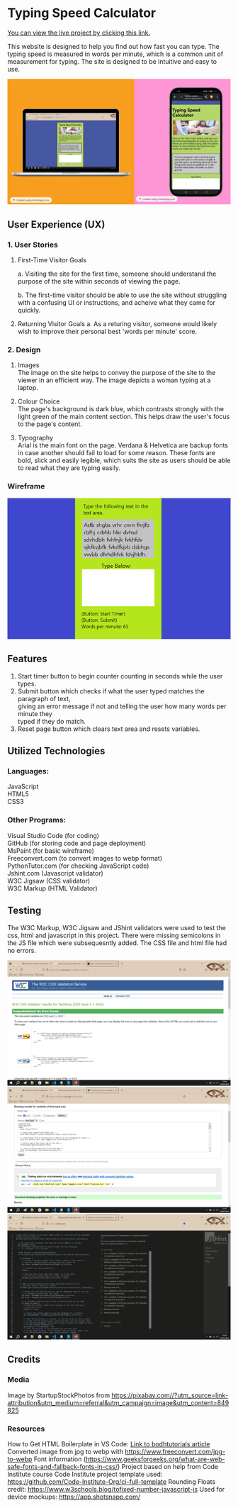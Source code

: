 # Typing Speed Calculator
[You can view the live project by clicking this link.](https://benjamin-walsh.github.io/JavaScript-Typing-Speed-Calculator/)

This website is designed to help you find out how fast you can type. The typing speed is measured
in words per minute, which is a common unit of measurement for typing. The site is 
designed to be intuitive and easy to use. 

![Image of mockup of website on laptop and mobile](assets/images/Device-Mockups.webp)

## User Experience (UX)
### 1. User Stories
1. First-Time Visitor Goals
   
   a. Visiting the site for the first time, someone should understand the purpose
      of the site within seconds of viewing the page.
   
   b. The first-time visitor should be able to use the site without struggling
      with a confusing UI or instructions, and acheive what they came for quickly. 

3. Returning Visitor Goals
   a. As a returing visitor, someone would likely wish to improve their personal
      best 'words per minute' score.

### 2. Design
1. Images  
   The image on the site helps to convey the purpose of the site to the viewer in an efficient way.
   The image depicts a woman typing at a laptop.
   
3. Colour Choice  
   The page's background is dark blue, which contrasts strongly with the light green of the main
   content section. This helps draw the user's focus to the page's content.
   
5. Typography  
   Arial is the main font on the page. Verdana & Helvetica are backup fonts in case
   another should fail to load for some reason. These fonts are bold, slick and easily
   legible, which suits the site as users should be able to read what they are typing easily.          

### Wireframe 
![Wireframe Image](assets/images/wireframe.png)

## Features
1. Start timer button to begin counter counting in seconds while the user types.  
2. Submit button which checks if what the user typed matches the paragraph of text,  
   giving an error message if not and telling the user how many words per minute they  
   typed if they do match.  
3. Reset page button which clears text area and resets variables.  

## Utilized Technologies
### Languages:
JavaScript  
HTML5  
CSS3  

### Other Programs:  
Visual Studio Code (for coding)  
GitHub (for storing code and page deployment)  
MsPaint (for basic wireframe)  
Freeconvert.com (to convert images to webp format)  
PythonTutor.com (for checking JavaScript code)  
Jshint.com (Javascript validator)  
W3C Jigsaw (CSS validator)  
W3C Markup (HTML Validator)  

## Testing
The W3C Markup, W3C Jigsaw and JShint validators were used to test the css, html and javascript in this project.
There were missing semicolons in the JS file which were subsequesntly added. The CSS file and html file had no errors.

![CSS Validation Results](assets/images/css-check.png)
![HTML Validation Results](assets/images/html-check.png)
![JS Validation Results](assets/images/javascript-check.png)

## Credits 

### Media
Image by StartupStockPhotos from https://pixabay.com//?utm_source=link-attribution&utm_medium=referral&utm_campaign=image&utm_content=849825

### Resources
How to Get HTML Boilerplate in VS Code: [Link to bodhtutorials article](https://www.bodhtutorials.com/how-to-get-html-boilerplate-in-vs-code/)
Converted image from jpg to webp with https://www.freeconvert.com/jpg-to-webp
Font information (https://www.geeksforgeeks.org/what-are-web-safe-fonts-and-fallback-fonts-in-css/)
Project based on help from Code Institute course
Code Institute project template used: https://github.com/Code-Institute-Org/ci-full-template
Rounding Floats credit: https://www.w3schools.blog/tofixed-number-javascript-js
Used for device mockups: https://app.shotsnapp.com/
     
